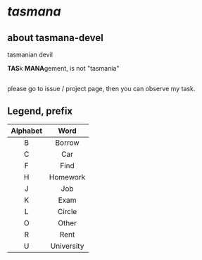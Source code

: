 # *tasmana*
## about tasmana-devel
tasmanian devil

**TAS**k **MANA**gement, is not "tasmania"
##
please go to issue / project page, then you can observe my task.
##
## Legend, prefix
|Alphabet|Word|
|:-:|:-:|
|B|Borrow|
|C|Car|
|F|Find|
|H|Homework|
|J|Job|
|K|Exam|
|L|Circle|
|O|Other|
|R|Rent|
|U|University|
